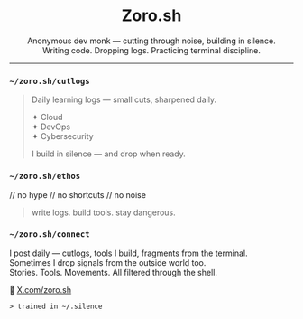 <h1 align="center"> Zoro.sh</h1>

<p align="center">
Anonymous dev monk — cutting through noise, building in silence.<br/>
Writing code. Dropping logs. Practicing terminal discipline.
</p>

---

### `~/zoro.sh/cutlogs`

> Daily learning logs — small cuts, sharpened daily.  
>    
> ✦ Cloud  
> ✦ DevOps  
> ✦ Cybersecurity
> 
> I build in silence — and drop when ready.

### `~/zoro.sh/ethos`

// no hype
// no shortcuts
// no noise

> write logs. build tools. stay dangerous.

### `~/zoro.sh/connect`

I post daily — cutlogs, tools I build, fragments from the terminal.  
Sometimes I drop signals from the outside world too.  
Stories. Tools. Movements. All filtered through the shell.

📡 [X.com/zoro.sh](https://x.com/zorointerminal)

```shell
> trained in ~/.silence
